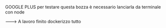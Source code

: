 GOOGLE PLUS
per testare questa bozza è necessario lanciarla da terminale con node

---> A lavoro finito dockerizzo tutto
